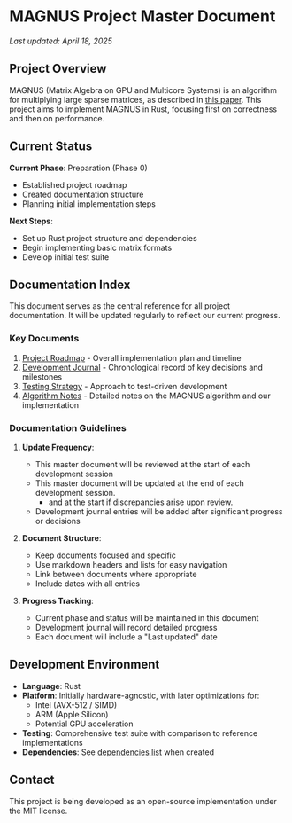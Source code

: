 # MAGNUS Project Master Document

*Last updated: April 18, 2025*

## Project Overview

MAGNUS (Matrix Algebra on GPU and Multicore Systems) is an algorithm
for multiplying large sparse matrices, as described in [this
paper](https://arxiv.org/pdf/2501.07056). This project aims to
implement MAGNUS in Rust, focusing first on correctness and then on
performance.

## Current Status

**Current Phase**: Preparation (Phase 0)
- Established project roadmap
- Created documentation structure
- Planning initial implementation steps

**Next Steps**:
- Set up Rust project structure and dependencies
- Begin implementing basic matrix formats
- Develop initial test suite

## Documentation Index

This document serves as the central reference for all project documentation. It will be updated regularly to reflect our current progress.

### Key Documents

1. [Project Roadmap](./docs/roadmap.md) - Overall implementation plan and timeline
2. [Development Journal](./docs/development-journal.md) - Chronological record of key decisions and milestones
3. [Testing Strategy](./docs/testing-strategy.md) - Approach to test-driven development
4. [Algorithm Notes](./docs/algorithm-notes.md) - Detailed notes on the MAGNUS algorithm and our implementation

### Documentation Guidelines

1. **Update Frequency**: 
   - This master document will be reviewed at the start of each development session
   - This master document will be updated at the end of each development session.
     - and at the start if discrepancies arise upon review.
   - Development journal entries will be added after significant progress or decisions

2. **Document Structure**:
   - Keep documents focused and specific
   - Use markdown headers and lists for easy navigation
   - Link between documents where appropriate
   - Include dates with all entries

3. **Progress Tracking**:
   - Current phase and status will be maintained in this document
   - Development journal will record detailed progress
   - Each document will include a "Last updated" date

## Development Environment

- **Language**: Rust
- **Platform**: Initially hardware-agnostic, with later optimizations for:
  - Intel (AVX-512 / SIMD)
  - ARM (Apple Silicon)
  - Potential GPU acceleration
- **Testing**: Comprehensive test suite with comparison to reference implementations
- **Dependencies**: See [dependencies list](/docs/dependencies.md) when created

## Contact

This project is being developed as an open-source implementation under the MIT license.